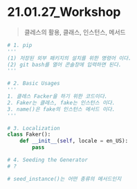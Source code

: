 # 21.01.27_Workshop

> 클레스의 활용, 클래스, 인스턴스, 메서드



```python
# 1. pip
'''
(1) 저장된 외부 패키지의 설치를 위한 명령어 이다.
(2) git bash를 열어 콘솔창에 입력하면 된다.
'''
```

```python
# 2. Basic Usages
'''
1. 클레스 Facker을 하기 위한 코드이다.
2. Faker는 클레스, fake는 인스턴스 이다.
3. name()은 fake의 인스턴스 메서드 이다.
'''
```

```python
# 3. Localization
class Faker():
    def __init__(self, locale = en_US):
        pass
```

```python
# 4. Seeding the Generator
# ?
```

```python
# seed_instance()는 어떤 종류의 메서드인지
```